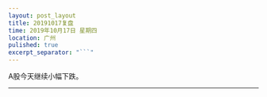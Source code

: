 ```yaml
---
layout: post_layout
title: 20191017复盘
time: 2019年10月17日 星期四
location: 广州
pulished: true
excerpt_separator: "```"
---
```



A股今天继续小幅下跌。

-------------------------------------------------------
